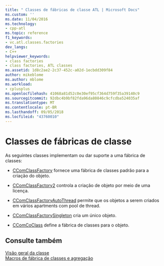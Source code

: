 ```yaml
---
title: " Classes de fábricas de classe ATL | Microsoft Docs"
ms.custom: ''
ms.date: 11/04/2016
ms.technology:
- cpp-atl
ms.topic: reference
f1_keywords:
- vc.atl.classes.factories
dev_langs:
- C++
helpviewer_keywords:
- class factories
- class factories, ATL classes
ms.assetid: 1d8c2ae2-2c37-452c-a02d-1ecbdd309f84
author: mikeblome
ms.author: mblome
ms.workload:
- cplusplus
ms.openlocfilehash: 41068a81d52c0e30ef95cf364d759f35a39140c9
ms.sourcegitcommit: 92dbc4b9bf82fda96da80846c9cfcdba524035af
ms.translationtype: MT
ms.contentlocale: pt-BR
ms.lasthandoff: 09/05/2018
ms.locfileid: "43760010"
---
```

# <a name="class-factories-classes"></a>Classes de fábricas de classe

As seguintes classes implementam ou dar suporte a uma fábrica de classes:

- [CComClassFactory](../atl/reference/ccomclassfactory-class.md) fornece uma fábrica de classes padrão para a criação do objeto.

- [CComClassFactory2](../atl/reference/ccomclassfactory2-class.md) controla a criação de objeto por meio de uma licença.

- [CComClassFactoryAutoThread](../atl/reference/ccomclassfactoryautothread-class.md) permite que os objetos a serem criados em vários apartments com pool de thread.

- [CComClassFactorySingleton](../atl/reference/ccomclassfactorysingleton-class.md) cria um único objeto.

- [CComCoClass](../atl/reference/ccomcoclass-class.md) define a fábrica de classes para o objeto.

## <a name="see-also"></a>Consulte também

[Visão geral da classe](../atl/atl-class-overview.md)   
[Macros de fábrica de classes e agregação](../atl/reference/aggregation-and-class-factory-macros.md)

